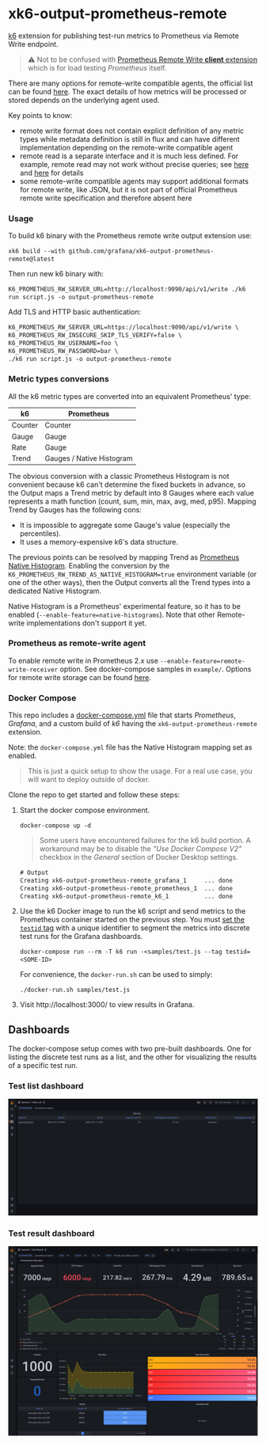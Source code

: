 # xk6-output-prometheus-remote
[k6](https://github.com/grafana/k6) extension for publishing test-run metrics to Prometheus via Remote Write endpoint.

> :warning: Not to be confused with [Prometheus Remote Write **client** extension](https://github.com/grafana/xk6-client-prometheus-remote) which is for load testing _Prometheus_ itself.

There are many options for remote-write compatible agents, the official list can be found [here](https://prometheus.io/docs/operating/integrations/). The exact details of how metrics will be processed or stored depends on the underlying agent used.

Key points to know:

- remote write format does not contain explicit definition of any metric types while metadata definition is still in flux and can have different implementation depending on the remote-write compatible agent
- remote read is a separate interface and it is much less defined. For example, remote read may not work without precise queries; see [here](https://prometheus.io/docs/prometheus/latest/storage/#remote-storage-integrations) and [here](https://github.com/timescale/promscale/issues/64) for details
- some remote-write compatible agents may support additional formats for remote write, like JSON, but it is not part of official Prometheus remote write specification and therefore absent here

### Usage

To build k6 binary with the Prometheus remote write output extension use:
```
xk6 build --with github.com/grafana/xk6-output-prometheus-remote@latest 
```

Then run new k6 binary with:
```
K6_PROMETHEUS_RW_SERVER_URL=http://localhost:9090/api/v1/write ./k6 run script.js -o output-prometheus-remote
```

Add TLS and HTTP basic authentication:
```
K6_PROMETHEUS_RW_SERVER_URL=https://localhost:9090/api/v1/write \
K6_PROMETHEUS_RW_INSECURE_SKIP_TLS_VERIFY=false \
K6_PROMETHEUS_RW_USERNAME=foo \
K6_PROMETHEUS_RW_PASSWORD=bar \
./k6 run script.js -o output-prometheus-remote
```

### Metric types conversions

All the k6 metric types are converted into an equivalent Prometheus' type:

| k6 | Prometheus |
|----|------------|
| Counter | Counter |
| Gauge | Gauge |
| Rate | Gauge |
| Trend | Gauges / Native Histogram |

The obvious conversion with a classic Prometheus Histogram is not convenient because k6 can't determine the fixed buckets in advance, so the Output maps a Trend metric by default into 8 Gauges where each value represents a math function (count, sum, min, max, avg, med, p95).
Mapping Trend by Gauges has the following cons:
* It is impossible to aggregate some Gauge's value (especially the percentiles).
* It uses a memory-expensive k6's data structure.

The previous points can be resolved by mapping Trend as [Prometheus Native Histogram](https://prometheus.io/docs/concepts/metric_types/#histogram). Enabling the conversion by the `K6_PROMETHEUS_RW_TREND_AS_NATIVE_HISTOGRAM=true` environment variable (or one of the other ways), then the Output converts all the Trend types into a dedicated Native Histogram.

Native Histogram is a Prometheus' experimental feature, so it has to be enabled (`--enable-feature=native-histograms`). Note that other Remote-write implementations don't support it yet.

### Prometheus as remote-write agent

To enable remote write in Prometheus 2.x use `--enable-feature=remote-write-receiver` option. See docker-compose samples in `example/`. Options for remote write storage can be found [here](https://prometheus.io/docs/operating/integrations/). 


### Docker Compose

This repo includes a [docker-compose.yml](./docker-compose.yml) file that starts _Prometheus_, _Grafana_, and a custom build of _k6_ having the `xk6-output-prometheus-remote` extension.

Note: the `docker-compose.yml` file has the Native Histogram mapping set as enabled.

> This is just a quick setup to show the usage. For a real use case, you will want to deploy outside of docker.

Clone the repo to get started and follow these steps: 

1. Start the docker compose environment.
    ```shell
    docker-compose up -d
    ```
    
    > Some users have encountered failures for the k6 build portion. A workaround may be to disable the _"Use Docker Compose V2"_ checkbox in the _General_ section of Docker Desktop settings.

    ```shell
    # Output
    Creating xk6-output-prometheus-remote_grafana_1     ... done
    Creating xk6-output-prometheus-remote_prometheus_1  ... done
    Creating xk6-output-prometheus-remote_k6_1          ... done
    ```

2. Use the k6 Docker image to run the k6 script and send metrics to the Prometheus container started on the previous step. You must [set the `testid` tag](https://k6.io/docs/using-k6/tags-and-groups/#test-wide-tags) with a unique identifier to segment the metrics into discrete test runs for the Grafana dashboards.
    ```shell
    docker-compose run --rm -T k6 run -<samples/test.js --tag testid=<SOME-ID>
    ```
    For convenience, the `docker-run.sh` can be used to simply:
    ```shell
    ./docker-run.sh samples/test.js
    ```

3. Visit http://localhost:3000/ to view results in Grafana.

## Dashboards

The docker-compose setup comes with two pre-built dashboards. One for listing the discrete test runs as a list, and the other for visualizing the results of a specific test run.

### Test list dashboard

![Prometheus dashboard of k6 test runs](./images/prometheus-dashboard-k6-test-runs.png)

### Test result dashboard

![Prometheus dashboard of k6 test result](./images/prometheus-dashboard-k6-test-result.png)